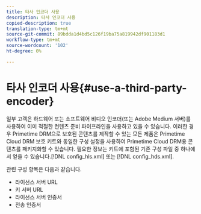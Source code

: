```yaml
---
title: 타사 인코더 사용
description: 타사 인코더 사용
copied-description: true
translation-type: tm+mt
source-git-commit: 89bdda1d4bd5c126f19ba75a819942df901183d1
workflow-type: tm+mt
source-wordcount: '102'
ht-degree: 0%

---
```



# 타사 인코더 사용{#use-a-third-party-encoder}

일부 고객은 하드웨어 또는 소프트웨어 비디오 인코더(또는 Adobe Medium 서버)를 사용하여 이미 적절한 컨텐츠 준비 파이프라인을 사용하고 있을 수 있습니다. 이러한 경우 Primetime DRM으로 보호된 콘텐츠를 제작할 수 있는 모든 제품은 Primetime Cloud DRM 보호 키트와 동일한 구성 설정을 사용하여 Primetime Cloud DRM용 콘텐츠를 패키지화할 수 있습니다. 필요한 정보는 키트에 포함된 기존 구성 파일 중 하나에서 얻을 수 있습니다.[!DNL config_hls.xml] 또는 [!DNL config_hds.xml].

관련 구성 항목은 다음과 같습니다.

* 라이선스 서버 URL
* 키 서버 URL
* 라이선스 서버 인증서
* 전송 인증서

